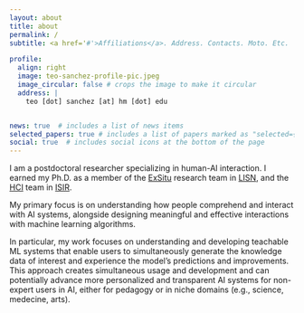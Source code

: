 ```yaml
---
layout: about
title: about
permalink: /
subtitle: <a href='#'>Affiliations</a>. Address. Contacts. Moto. Etc.

profile:
  align: right
  image: teo-sanchez-profile-pic.jpeg
  image_circular: false # crops the image to make it circular
  address: |
    teo [dot] sanchez [at] hm [dot] edu


news: true  # includes a list of news items
selected_papers: true # includes a list of papers marked as "selected={true}"
social: true  # includes social icons at the bottom of the page
---
```


I am a postdoctoral researcher specializing in human-AI interaction. I earned my Ph.D. as a member of the [ExSitu](https://ex-situ.lri.fr/) research team in [LISN](https://www.lisn.upsaclay.fr/), and the [HCI](https://hci.isir.upmc.fr/) team in [ISIR](https://www.isir.upmc.fr/).

My primary focus is on understanding how people comprehend and interact with AI systems, alongside designing meaningful and effective interactions with machine learning algorithms.

In particular, my work focuses on understanding and developing teachable ML systems that enable users to simultaneously generate the knowledge data of interest and experience the model’s predictions and improvements. This approach creates simultaneous usage and development and can potentially advance more personalized and transparent AI systems for non-expert users in AI, either for pedagogy or in niche domains (e.g., science, medecine, arts).